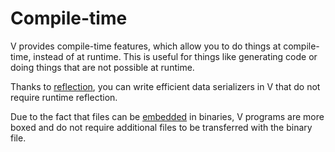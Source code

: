 # Compile-time

V provides compile-time features, which allow you to do things at compile-time, instead of at
runtime.
This is useful for things like generating code or doing things that are not possible at runtime.

Thanks to
[reflection](./reflection.md),
you can write efficient data serializers in V that do not require runtime reflection.

Due to the fact that files can be
[embedded](./file-embedding.md)
in binaries, V programs are more boxed and do not require additional files to be transferred with
the binary file.
